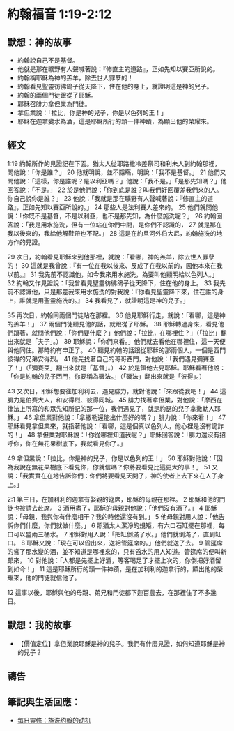 # 約翰福音 1:19-2:12 

## 默想：神的故事
+ 約翰說自己不是基督。
+ 他就是那在曠野有人聲喊著說：『修直主的道路』，正如先知以賽亞所說的。
+ 約翰稱耶穌為神的羔羊，除去世人罪孽的！
+ 約翰看見聖靈彷彿鴿子從天降下，住在他的身上，就證明這是神的兒子。
+ 約翰的兩個門徒跟從了耶穌。
+ 耶穌召腓力拿但業為門徒。
+ 拿但業說：「拉比，你是神的兒子，你是以色列的王！」
+ 耶穌在迦拿變水為酒，這是耶穌所行的頭一件神蹟，為顯出他的榮耀來。

## 經文
1:19 約翰所作的見證記在下面。猶太人從耶路撒冷差祭司和利未人到約翰那裡，問他說：「你是誰？」 20 他就明說，並不隱瞞，明說：「我不是基督。」 21 他們又問他說：「這樣，你是誰呢？是以利亞嗎？」他說：「我不是。」「是那先知嗎？」他回答說：「不是。」 22 於是他們說：「你到底是誰？叫我們好回覆差我們來的人。你自己說你是誰？」 23 他說：「我就是那在曠野有人聲喊著說：『修直主的道路』，正如先知以賽亞所說的。」 24 那些人是法利賽人差來的。 25 他們就問他說：「你既不是基督，不是以利亞，也不是那先知，為什麼施洗呢？」 26 約翰回答說：「我是用水施洗，但有一位站在你們中間，是你們不認識的， 27 就是那在我以後來的，我給他解鞋帶也不配。」 28 這是在約旦河外伯大尼，約翰施洗的地方作的見證。

29 次日，約翰看見耶穌來到他那裡，就說：「看哪，神的羔羊，除去世人罪孽的！ 30 這就是我曾說：『有一位在我以後來、反成了在我以前的，因他本來在我以前。』 31 我先前不認識他，如今我來用水施洗，為要叫他顯明給以色列人。」 32 約翰又作見證說：「我曾看見聖靈彷彿鴿子從天降下，住在他的身上。 33 我先前不認識他，只是那差我來用水施洗的對我說：『你看見聖靈降下來，住在誰的身上，誰就是用聖靈施洗的。』 34 我看見了，就證明這是神的兒子。」

35 再次日，約翰同兩個門徒站在那裡。 36 他見耶穌行走，就說：「看哪，這是神的羔羊！」 37 兩個門徒聽見他的話，就跟從了耶穌。 38 耶穌轉過身來，看見他們跟著，就問他們說：「你們要什麼？」他們說：「拉比，在哪裡住？」（「拉比」翻出來就是「夫子」。） 39 耶穌說：「你們來看。」他們就去看他在哪裡住，這一天便與他同住。那時約有申正了。 40 聽見約翰的話跟從耶穌的那兩個人，一個是西門彼得的兄弟安得烈。 41 他先找著自己的哥哥西門，對他說：「我們遇見彌賽亞了！」（「彌賽亞」翻出來就是「基督」。） 42 於是領他去見耶穌。耶穌看著他說：「你是約翰的兒子西門，你要稱為磯法。」（「磯法」翻出來就是「彼得」。）

43 又次日，耶穌想要往加利利去，遇見腓力，就對他說：「來跟從我吧！」 44 這腓力是伯賽大人，和安得烈、彼得同城。 45 腓力找著拿但業，對他說：「摩西在律法上所寫的和眾先知所記的那一位，我們遇見了，就是約瑟的兒子拿撒勒人耶穌。」 46 拿但業對他說：「拿撒勒還能出什麼好的嗎？」腓力說：「你來看！」 47 耶穌看見拿但業來，就指著他說：「看哪，這是個真以色列人，他心裡是沒有詭詐的！」 48 拿但業對耶穌說：「你從哪裡知道我呢？」耶穌回答說：「腓力還沒有招呼你，你在無花果樹底下，我就看見你了。」

49 拿但業說：「拉比，你是神的兒子，你是以色列的王！」 50 耶穌對他說：「因為我說在無花果樹底下看見你，你就信嗎？你將要看見比這更大的事！」 51 又說：「我實實在在地告訴你們：你們將要看見天開了，神的使者上去下來在人子身上。」

2:1 第三日，在加利利的迦拿有娶親的筵席，耶穌的母親在那裡。 2 耶穌和他的門徒也被請去赴席。 3 酒用盡了，耶穌的母親對他說：「他們沒有酒了。」 4 耶穌說：「母親，我與你有什麼相干？我的時候還沒有到。」 5 他母親對用人說：「他告訴你們什麼，你們就做什麼。」 6 照猶太人潔淨的規矩，有六口石缸擺在那裡，每口可以盛兩三桶水。 7 耶穌對用人說：「把缸倒滿了水。」他們就倒滿了，直到缸口。 8 耶穌又說：「現在可以舀出來，送給管筵席的。」他們就送了去。 9 管筵席的嘗了那水變的酒，並不知道是哪裡來的，只有舀水的用人知道。管筵席的便叫新郎來， 10 對他說：「人都是先擺上好酒，等客喝足了才擺上次的，你倒把好酒留到如今！」 11 這是耶穌所行的頭一件神蹟，是在加利利的迦拿行的，顯出他的榮耀來，他的門徒就信他了。

12 這事以後，耶穌與他的母親、弟兄和門徒都下迦百農去，在那裡住了不多幾日。

## 默想：我的故事
+ 【價值定位】拿但業說耶穌是神的兒子。我們有什麼見證，如何知道耶穌是神的兒子？

## 禱告

## 筆記與生活回應：
+ [每日靈修：施洗约翰的动机](https://bibleplan.github.io/sharing/zhuolin/day5-wk95-sharing.html)

